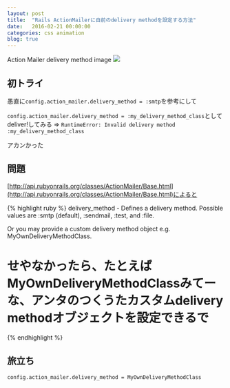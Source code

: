 ```yaml
---
layout: post
title:  "Rails ActionMailerに自前のdelivery methodを設定する方法"
date:   2016-02-21 00:00:00
categories: css animation
blog: true
---
```


Action Mailer delivery method image
![](http://image.itmedia.co.jp/nl/articles/1312/02/kuro_131202primeair01.jpg)

## 初トライ
愚直に`config.action_mailer.delivery_method = :smtp`を参考にして

`config.action_mailer.delivery_method = :my_delivery_method_class`としてdeliver!してみる
=> `RuntimeError: Invalid delivery method :my_delivery_method_class`

アカンかった

## 問題

[http://api.rubyonrails.org/classes/ActionMailer/Base.html](http://api.rubyonrails.org/classes/ActionMailer/Base.html)によると

{% highlight ruby %}
delivery_method - Defines a delivery method. Possible values are :smtp (default), :sendmail, :test, and :file.

Or you may provide a custom delivery method object e.g. MyOwnDeliveryMethodClass.
# せやなかったら、たとえばMyOwnDeliveryMethodClassみてーな、アンタのつくうたカスタムdelivery methodオブジェクトを設定できるで
{% endhighlight %}

## 旅立ち

`config.action_mailer.delivery_method = MyOwnDeliveryMethodClass`
